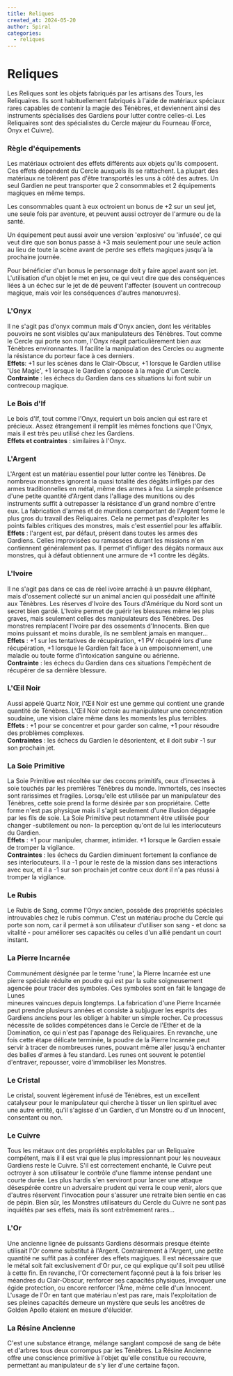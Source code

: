 ```yaml
---
title: Reliques
created_at: 2024-05-20
author: Spiral
categories:
  - reliques
---
```

# Reliques  
Les Reliques sont les objets fabriqués par les artisans des Tours, les Reliquaires. Ils sont habituellement fabriqués à l'aide de matériaux spéciaux rares capables de contenir la magie des Ténèbres, et deviennent ainsi des instruments spécialisés des Gardiens pour lutter contre celles-ci. Les Reliquaires sont des spécialistes du Cercle majeur du Fourneau (Force, Onyx et Cuivre).  
### Règle d'équipements  
Les matériaux octroient des effets différents aux objets qu'ils composent. Ces effets dépendent du Cercle auxquels ils se rattachent. La plupart des matériaux ne tolèrent pas d'être transportés les uns à côté des autres. Un seul Gardien ne peut transporter que 2 consommables et 2 équipements magiques en même temps. 

Les consommables quant à eux octroient un bonus de +2 sur un seul jet, une seule fois par aventure, et peuvent aussi octroyer de l'armure ou de la santé.

Un équipement peut aussi avoir une version 'explosive' ou 'infusée', ce qui veut dire que son bonus passe à +3 mais seulement pour une seule action au lieu de toute la scène avant de perdre ses effets magiques jusqu'à la prochaine journée. 

Pour bénéficier d'un bonus le personnage doit y faire appel avant son jet. L'utilisation d'un objet le met en jeu, ce qui veut dire que des conséquences liées à un échec sur le jet de dé peuvent l'affecter (souvent un contrecoup magique, mais voir les conséquences d'autres manœuvres).  
### L'Onyx  
Il ne s'agit pas d'onyx commun mais d'Onyx ancien, dont les véritables pouvoirs ne sont visibles qu'aux manipulateurs des Ténèbres. Tout comme le Cercle qui porte son nom, l'Onyx réagit particulièrement bien aux Ténèbres environnantes. Il facilite la manipulation des Cercles ou augmente la résistance du porteur face à ces derniers.   
**Effets**: +1 sur les scènes dans le Clair-Obscur, +1 lorsque le Gardien utilise 'Use Magic', +1 lorsque le Gardien s'oppose à la magie d'un Cercle.   
**Contrainte** : les échecs du Gardien dans ces situations lui font subir un contrecoup magique.   
### Le Bois d'If  
Le bois d'If, tout comme l'Onyx, requiert un bois ancien qui est rare et précieux. Assez étrangement il remplit les mêmes fonctions que l'Onyx, mais il est très peu utilisé chez les Gardiens.  
**Effets et contraintes** : similaires à l'Onyx.   
### L'Argent  
L'Argent est un matériau essentiel pour lutter contre les Ténèbres. De nombreux monstres ignorent la quasi totalité des dégâts infligés par des armes traditionnelles en métal, même des armes à feu. La simple présence d'une petite quantité d'Argent dans l'alliage des munitions ou des instruments suffit à outrepasser la résistance d'un grand nombre d'entre eux. La fabrication d'armes et de munitions comportant de l'Argent forme le plus gros du travail des Reliquaires. Cela ne permet pas d'exploiter les points faibles critiques des monstres, mais c'est essentiel pour les affaiblir.  
**Effets** : l'argent est, par défaut, présent dans toutes les armes des Gardiens. Celles improvisées ou ramassées durant les missions n'en contiennent généralement pas. Il permet d'infliger des dégâts normaux aux monstres, qui à défaut obtiennent une armure de +1 contre les dégâts.   
### L'Ivoire  
Il ne s'agit pas dans ce cas de réel ivoire arraché à un pauvre éléphant, mais d'ossement collecté sur un animal ancien qui possédait une affinité aux Ténèbres. Les réserves d'Ivoire des Tours d'Amérique du Nord sont un secret bien gardé. L'Ivoire permet de guérir les blessures même les plus graves, mais seulement celles des manipulateurs des Ténèbres. Des monstres remplacent l'Ivoire par des ossements d'Innocents. Bien que moins puissant et moins durable, ils ne semblent jamais en manquer…  
**Effets** : +1 sur les tentatives de récupération, +1 PV récupéré lors d'une récupération, +1 lorsque le Gardien fait face à un empoisonnement, une maladie ou toute forme d'intoxication sanguine ou aérienne.   
**Contrainte** : les échecs du Gardien dans ces situations l'empêchent de récupérer de sa dernière blessure.   
### L'Œil Noir  
Aussi appelé Quartz Noir, l'Œil Noir est une gemme qui contient une grande quantité de Ténèbres. L'Œil Noir octroie au manipulateur une concentration soudaine, une vision claire même dans les moments les plus terribles.  
**Effets** : +1 pour se concentrer et pour garder son calme, +1 pour résoudre des problèmes complexes.   
**Contraintes** : les échecs du Gardien le désorientent, et il doit subir -1 sur son prochain jet.   
### La Soie Primitive  
La Soie Primitive est récoltée sur des cocons primitifs, ceux d'insectes à soie touchés par les premières Ténèbres du monde. Immortels, ces insectes sont rarissimes et fragiles. Lorsqu'elle est utilisée par un manipulateur des Ténèbres, cette soie prend la forme désirée par son propriétaire. Cette forme n'est pas physique mais il s'agit seulement d'une illusion dégagée par les fils de soie. La Soie Primitive peut notamment être utilisée pour changer  -subtilement ou non- la perception qu'ont de lui les interlocuteurs du Gardien.   
**Effets** : +1 pour manipuler, charmer, intimider. +1 lorsque le Gardien essaie de tromper la vigilance.   
**Contraintes** : les échecs du Gardien diminuent fortement la confiance de ses interlocuteurs. Il a -1 pour le reste de la mission dans ses interactions avec eux, et il a -1 sur son prochain jet contre ceux dont il n'a pas réussi à tromper la vigilance.   
### Le Rubis  
Le Rubis de Sang, comme l'Onyx ancien, possède des propriétés spéciales introuvables chez le rubis commun. C'est un matériau proche du Cercle qui porte son nom, car il permet à son utilisateur d'utiliser son sang - et donc sa vitalité - pour améliorer ses capacités ou celles d'un allié pendant un court instant.  
  
### La Pierre Incarnée  
Communément désignée par le terme 'rune', la Pierre Incarnée est une pierre spéciale réduite en poudre qui est par la suite soigneusement agencée pour tracer des symboles. Ces symboles sont en fait le langage de Lunes   
mineures vaincues depuis longtemps. La fabrication d'une Pierre Incarnée peut prendre plusieurs années et consiste à subjuguer les esprits des Gardiens anciens pour les obliger à habiter un simple rocher. Ce processus nécessite de solides compétences dans le Cercle de l'Ether et de la Domination, ce qui n'est pas l'apanage des Reliquaires. En revanche, une fois cette étape délicate terminée, la poudre de la Pierre Incarnée peut servir à tracer de nombreuses runes, pouvant même aller jusqu'à enchanter des balles d'armes à feu standard. Les runes ont souvent le potentiel d'entraver, repousser, voire d'immobiliser les Monstres.  
  
### Le Cristal  
Le cristal, souvent légèrement infusé de Ténèbres, est un excellent catalyseur pour le manipulateur qui cherche à tisser un lien spirituel avec une autre entité, qu'il s'agisse d'un Gardien, d'un Monstre ou d'un Innocent, consentant ou non.  
  
### Le Cuivre  
Tous les métaux ont des propriétés exploitables par un Reliquaire compétent, mais il il est vrai que le plus impressionnant pour les nouveaux Gardiens reste le Cuivre. S'il est correctement enchanté, le Cuivre peut octroyer à son utilisateur le contrôle d'une flamme intense pendant une courte durée. Les plus hardis s'en serviront pour lancer une attaque désespérée contre un adversaire prudent qui verra le coup venir, alors que d'autres réservent l'invocation pour s'assurer une retraite bien sentie en cas de pépin. Bien sûr, les Monstres utilisateurs du Cercle du Cuivre ne sont pas inquiétés par ses effets, mais ils sont extrêmement rares…  
  
### L'Or  
Une ancienne lignée de puissants Gardiens désormais presque éteinte utilisait l'Or comme substitut à l'Argent. Contrairement à l'Argent, une petite quantité ne suffit pas à conférer des effets magiques. Il est nécessaire que le métal soit fait exclusivement d'Or pur, ce qui explique qu'il soit peu utilisé à cette fin. En revanche, l'Or correctement façonné peut à la fois briser les méandres du Clair-Obscur, renforcer ses capacités physiques, invoquer une égide protection, ou encore renforcer l'Âme, même celle d'un Innocent. L'usage de l'Or en tant que matériau n'est pas rare, mais l'exploitation de ses pleines capacités demeure un mystère que seuls les ancêtres de Golden Apollo étaient en mesure d'élucider.  
  
### La Résine Ancienne  
C'est une substance étrange, mélange sanglant composé de sang de bête et d'arbres tous deux corrompus par les Ténèbres. La Résine Ancienne offre une conscience primitive à l'objet qu'elle constitue ou recouvre, permettant au manipulateur de s'y lier d'une certaine façon.  
